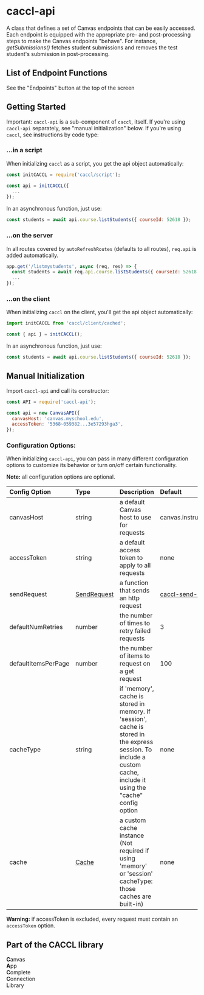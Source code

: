 # caccl-api
A class that defines a set of Canvas endpoints that can be easily accessed. Each endpoint is equipped with the appropriate pre- and post-processing steps to make the Canvas endpoints "behave". For instance, _getSubmissions()_ fetches student submissions and removes the test student's submission in post-processing.

## List of Endpoint Functions

See the "Endpoints" button at the top of the screen

## Getting Started

Important: `caccl-api` is a sub-component of `caccl`, itself. If you're using `caccl-api` separately, see "manual initialization" below. If you're using `caccl`, see instructions by code type:

### ...in a script

When initializing `caccl` as a script, you get the api object automatically:

```js
const initCACCL = require('caccl/script');

const api = initCACCL({
  ...
});
```

In an asynchronous function, just use:

```js
const students = await api.course.listStudents({ courseId: 52618 });
```

### ...on the server

In all routes covered by `autoRefreshRoutes` (defaults to all routes), `req.api` is added automatically.

```js
app.get('/listmystudents', async (req, res) => {
  const students = await req.api.course.listStudents({ courseId: 52618 });
  ...
});
```

### ...on the client

When initializing `caccl` on the client, you'll get the api object automatically:

```js
import initCACCL from 'caccl/client/cached';

const { api } = initCACCL();
```

In an asynchronous function, just use:

```js
const students = await api.course.listStudents({ courseId: 52618 });
```

## Manual Initialization

Import `caccl-api` and call its constructor:

```js
const API = require('caccl-api');

const api = new CanvasAPI({
  canvasHost: 'canvas.myschool.edu',
  accessToken: '5368~059382...3e57293hga3',
});
```

### Configuration Options:

When initializing `caccl-api`, you can pass in many different configuration options to customize its behavior or turn on/off certain functionality.

**Note:** all configuration options are optional.

Config Option | Type | Description | Default
:--- | :--- | :--- | :---
canvasHost | string | a default Canvas host to use for requests | canvas.instructure.com
accessToken | string | a default access token to apply to all requests | none
sendRequest | [SendRequest](https://github.com/harvard-edtech/caccl-send-request) | a function that sends an http request | [caccl-send-request](https://github.com/harvard-edtech/caccl-send-request)
defaultNumRetries | number | the number of times to retry failed requests | 3
defaultItemsPerPage | number | the number of items to request on a get request | 100
cacheType | string | if 'memory', cache is stored in memory. If 'session', cache is stored in the express session. To include a custom cache, include it using the "cache" config option | none
cache | [Cache](https://github.com/harvard-edtech/caccl-api/blob/master/docs/Cache.md) | a custom cache instance (Not required if using 'memory' or 'session' cacheType: those caches are built-in) | none

**Warning:** if accessToken is excluded, every request must contain an `accessToken` option.

## Part of the CACCL library
**C**anvas  
**A**pp  
**C**omplete  
**C**onnection  
**L**ibrary  
